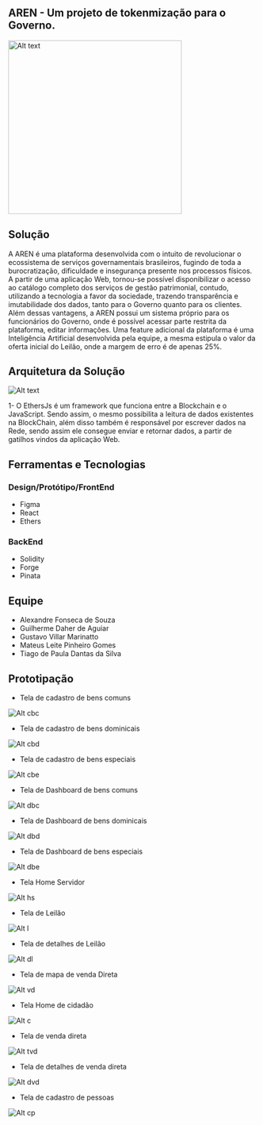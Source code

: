 ## AREN - Um projeto de tokenmização para o Governo.
<img width="350px" height="350px" src="/src/assets/logo.png" alt="Alt text" title="Logo">

## Solução
A AREN é uma plataforma desenvolvida com o intuito de revolucionar o ecossistema de serviços governamentais brasileiros, fugindo de toda a burocratização, dificuldade e insegurança presente nos processos físicos. A partir de uma aplicação Web, tornou-se possível disponibilizar o acesso ao catálogo completo dos serviços de gestão patrimonial, contudo, utilizando a tecnologia a favor da sociedade, trazendo transparência e imutabilidade dos dados, tanto para o Governo quanto para os clientes. Além dessas vantagens, a AREN possui um sistema próprio para os funcionários do Governo, onde é possível acessar parte restrita da plataforma, editar informações. Uma feature adicional da plataforma é uma Inteligência Artificial desenvolvida pela equipe, a mesma estipula o valor da oferta inicial do Leilão, onde a margem de erro é de apenas 25%.

## Arquitetura da Solução
<img src="/src/assets/arquitetura.jpg" alt="Alt text" title="Logo">

1- O EthersJs é um framework que funciona entre a Blockchain e o JavaScript. Sendo assim, o mesmo possibilita a leitura de dados existentes na BlockChain, além disso também é responsável por escrever dados na Rede, sendo assim ele consegue enviar e retornar dados, a partir de gatilhos vindos da aplicação Web.

## Ferramentas e Tecnologias 

### Design/Protótipo/FrontEnd

- Figma
- React
- Ethers

### BackEnd
- Solidity
- Forge
- Pinata

## Equipe

- Alexandre Fonseca de Souza
- Guilherme Daher de Aguiar
- Gustavo Villar Marinatto
- Mateus Leite Pinheiro Gomes
- Tiago de Paula Dantas da Silva

## Prototipação

- Tela de cadastro de bens comuns
<img src="/src/assets/cadastrocomum.jpg" alt="Alt cbc" title="cadastro comum">

- Tela de cadastro de bens dominicais
<img src="/src/assets/cadastroDominical.jpg" alt="Alt cbd" title="cadastro dominical">

- Tela de cadastro de bens especiais
<img src="/src/assets/cadastroEspecial.jpg" alt="Alt cbe" title="cadastro especial">

- Tela de Dashboard de bens comuns 
<img src="/src/assets/dashboardComum.jpg" alt="Alt dbc" title="dashboard comum">

- Tela de Dashboard de bens dominicais
<img src="/src/assets/dashboardDominical.jpg" alt="Alt dbd" title="dashboard dominical">

- Tela de Dashboard de bens especiais
<img src="/src/assets/dashboardEspecial.jpg" alt="Alt dbe" title="dashboard especial">

- Tela Home Servidor
<img src="/src/assets/homeAdmin.jpg" alt="Alt hs" title="Home servidor">

- Tela de Leilão
<img src="/src/assets/leilao.jpg" alt="Alt l" title="tela leilao">

- Tela de detalhes de Leilão
<img src="/src/assets/leilaoDetalhes.jpg" alt="Alt dl" title="detalhes leilao">

- Tela de mapa de venda Direta
<img src="/src/assets/mapaVendaDireta.jpg" alt="Alt vd" title="mapa venda direta">

- Tela Home de cidadão
<img src="/src/assets/newHomeUser.jpg" alt="Alt c" title="home cidadao">

- Tela de venda direta
<img src="/src/assets/vendaDireta.jpg" alt="Alt tvd" title="venda direta">

- Tela de detalhes de venda direta
<img src="/src/assets/vendaDiretaDetalhes.jpg" alt="Alt dvd" title="detalhes venda direta">

- Tela de cadastro de pessoas
<img src="/src/assets/cadastroPessoa.jpg" alt="Alt cp" title="cadastro pessoa">

